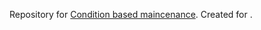 Repository for [Condition based maincenance](TODO). Created for [](https://www.electromaker.io/contest/make-it-smart-with-nordic-thingy-91).
